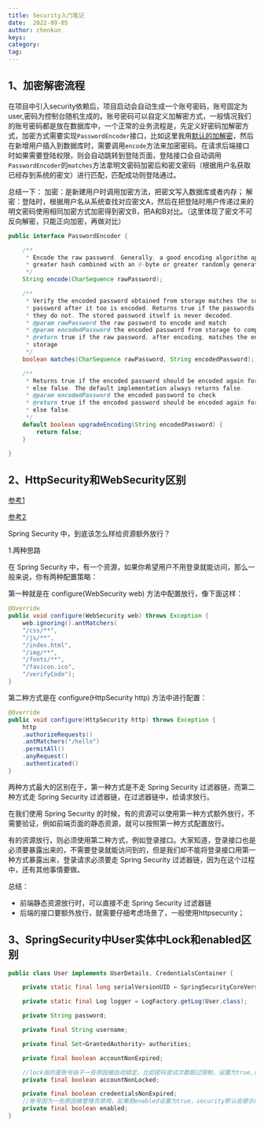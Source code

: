 ```yaml
---
title: Security入门笔记
date:  2022-09-05
author: chenkun
keys:
category:
tag:
---
```


## 1、加密解密流程

在项目中引入security依赖后，项目启动会自动生成一个账号密码，账号固定为user,密码为控制台随机生成的。账号密码可以自定义加解密方式，一般情况我们的账号密码都是放在数据库中，一个正常的业务流程是，先定义好密码加解密方式，加密方式需要实现`PasswordEncoder`接口，比如这里我用[默认的加解密](https://gist.github.com/e33a902140c1ded695c0a782a6875b69)，然后在新增用户插入到数据库时，需要调用`encode`方法来加密密码。在请求后端接口时如果需要登陆权限，则会自动跳转到登陆页面，登陆接口会自动调用`PasswordEncoder`的`matches`方法拿明文密码加密后和密文密码（根据用户名获取已经存到系统的密文）进行匹配，匹配成功则登陆通过。

总结一下：
加密：是新建用户时调用加密方法，把密文写入数据库或者内存；
解密：登陆时，根据用户名从系统查找对应密文A，然后在把登陆时用户传递过来的明文密码使用相同加密方式加密得到密文B，把A和B对比。（这里体现了密文不可反向解密，只能正向加密，再做对比）

```java
public interface PasswordEncoder {

	/**
	 * Encode the raw password. Generally, a good encoding algorithm applies a SHA-1 or
	 * greater hash combined with an 8-byte or greater randomly generated salt.
	 */
	String encode(CharSequence rawPassword);

	/**
	 * Verify the encoded password obtained from storage matches the submitted raw
	 * password after it too is encoded. Returns true if the passwords match, false if
	 * they do not. The stored password itself is never decoded.
	 * @param rawPassword the raw password to encode and match
	 * @param encodedPassword the encoded password from storage to compare with
	 * @return true if the raw password, after encoding, matches the encoded password from
	 * storage
	 */
	boolean matches(CharSequence rawPassword, String encodedPassword);

	/**
	 * Returns true if the encoded password should be encoded again for better security,
	 * else false. The default implementation always returns false.
	 * @param encodedPassword the encoded password to check
	 * @return true if the encoded password should be encoded again for better security,
	 * else false.
	 */
	default boolean upgradeEncoding(String encodedPassword) {
		return false;
	}

}
```

## 2、HttpSecurity和WebSecurity区别

[参考1](https://stackoverflow.com/questions/56388865/spring-security-configuration-httpsecurity-vs-websecurity)

[参考2](http://blog.itpub.net/69923331/viewspace-2695120/)

Spring Security 中，到底该怎么样给资源额外放行？

1.两种思路

在 Spring Security 中，有一个资源，如果你希望用户不用登录就能访问，那么一般来说，你有两种配置策略：

第一种就是在 configure(WebSecurity web) 方法中配置放行，像下面这样：

```java
@Override
public void configure(WebSecurity web) throws Exception {
    web.ignoring().antMatchers(
    "/css/**", 
    "/js/**", 
    "/index.html", 
    "/img/**", 
    "/fonts/**", 
    "/favicon.ico", 
    "/verifyCode");
}
```

第二种方式是在 configure(HttpSecurity http) 方法中进行配置：

```java
@Override
public void configure(HttpSecurity http) throws Exception {
    http
    .authorizeRequests() 
    .antMatchers("/hello")
    .permitAll()
    .anyRequest()
    .authenticated()
}
```

两种方式最大的区别在于，第一种方式是不走 Spring Security 过滤器链，而第二种方式走 Spring Security 过滤器链，在过滤器链中，给请求放行。

在我们使用 Spring Security 的时候，有的资源可以使用第一种方式额外放行，不需要验证，例如前端页面的静态资源，就可以按照第一种方式配置放行。

有的资源放行，则必须使用第二种方式，例如登录接口。大家知道，登录接口也是必须要暴露出来的，不需要登录就能访问到的，但是我们却不能将登录接口用第一种方式暴露出来，登录请求必须要走 Spring Security 过滤器链，因为在这个过程中，还有其他事情要做。

总结：

- 前端静态资源放行时，可以直接不走 Spring Security 过滤器链
- 后端的接口要额外放行，就需要仔细考虑场景了，一般使用httpsecurity；

## 3、SpringSecurity中User实体中Lock和enabled区别

```java
public class User implements UserDetails, CredentialsContainer {

	private static final long serialVersionUID = SpringSecurityCoreVersion.SERIAL_VERSION_UID;

	private static final Log logger = LogFactory.getLog(User.class);

	private String password;

	private final String username;

	private final Set<GrantedAuthority> authorities;

	private final boolean accountNonExpired;

	//lock指的是账号由于一些原因被自动锁定，比如密码尝试次数超过限制，设置为true,会提示用户被锁定
	private final boolean accountNonLocked;

	private final boolean credentialsNonExpired;
	//账号因为一些原因被管理员禁用，如果把enabled设置为true，security默认会提示用户已失效
	private final boolean enabled;
}
```